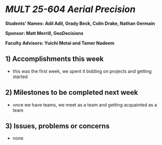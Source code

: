 # *MULT 25-604 Aerial Precision*

**Students' Names: Adil Adil, Grady Beck, Colin Drake, Nathan Germain**

**Sponsor: Matt Merrill, GeoDecisions**

**Faculty Advisors: Yuichi Motai and Tamer Nadeem**

## 1) Accomplishments this week ##
   - this was the first week, we spent it bidding on projects and getting started

## 2) Milestones to be completed next week ##
   - once we have teams, we meet as a team and getting acquainted as a team

## 3) Issues, problems or concerns ##
   - none
   



